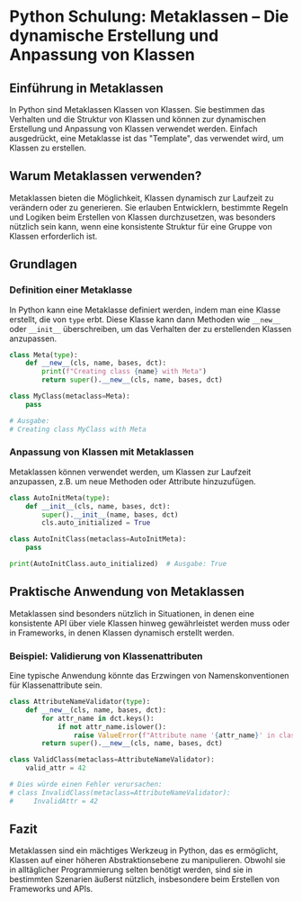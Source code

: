 
# Python Schulung: Metaklassen – Die dynamische Erstellung und Anpassung von Klassen

## Einführung in Metaklassen

In Python sind Metaklassen Klassen von Klassen. Sie bestimmen das Verhalten und die Struktur von Klassen und können zur dynamischen Erstellung und Anpassung von Klassen verwendet werden. Einfach ausgedrückt, eine Metaklasse ist das "Template", das verwendet wird, um Klassen zu erstellen.

## Warum Metaklassen verwenden?

Metaklassen bieten die Möglichkeit, Klassen dynamisch zur Laufzeit zu verändern oder zu generieren. Sie erlauben Entwicklern, bestimmte Regeln und Logiken beim Erstellen von Klassen durchzusetzen, was besonders nützlich sein kann, wenn eine konsistente Struktur für eine Gruppe von Klassen erforderlich ist.

## Grundlagen

### Definition einer Metaklasse

In Python kann eine Metaklasse definiert werden, indem man eine Klasse erstellt, die von `type` erbt. Diese Klasse kann dann Methoden wie `__new__` oder `__init__` überschreiben, um das Verhalten der zu erstellenden Klassen anzupassen.

```python
class Meta(type):
    def __new__(cls, name, bases, dct):
        print(f"Creating class {name} with Meta")
        return super().__new__(cls, name, bases, dct)

class MyClass(metaclass=Meta):
    pass

# Ausgabe:
# Creating class MyClass with Meta
```

### Anpassung von Klassen mit Metaklassen

Metaklassen können verwendet werden, um Klassen zur Laufzeit anzupassen, z.B. um neue Methoden oder Attribute hinzuzufügen.

```python
class AutoInitMeta(type):
    def __init__(cls, name, bases, dct):
        super().__init__(name, bases, dct)
        cls.auto_initialized = True

class AutoInitClass(metaclass=AutoInitMeta):
    pass

print(AutoInitClass.auto_initialized)  # Ausgabe: True
```

## Praktische Anwendung von Metaklassen

Metaklassen sind besonders nützlich in Situationen, in denen eine konsistente API über viele Klassen hinweg gewährleistet werden muss oder in Frameworks, in denen Klassen dynamisch erstellt werden.

### Beispiel: Validierung von Klassenattributen

Eine typische Anwendung könnte das Erzwingen von Namenskonventionen für Klassenattribute sein.

```python
class AttributeNameValidator(type):
    def __new__(cls, name, bases, dct):
        for attr_name in dct.keys():
            if not attr_name.islower():
                raise ValueError(f"Attribute name '{attr_name}' in class '{name}' must be lowercase.")
        return super().__new__(cls, name, bases, dct)

class ValidClass(metaclass=AttributeNameValidator):
    valid_attr = 42

# Dies würde einen Fehler verursachen:
# class InvalidClass(metaclass=AttributeNameValidator):
#     InvalidAttr = 42
```

## Fazit

Metaklassen sind ein mächtiges Werkzeug in Python, das es ermöglicht, Klassen auf einer höheren Abstraktionsebene zu manipulieren. Obwohl sie in alltäglicher Programmierung selten benötigt werden, sind sie in bestimmten Szenarien äußerst nützlich, insbesondere beim Erstellen von Frameworks und APIs.

